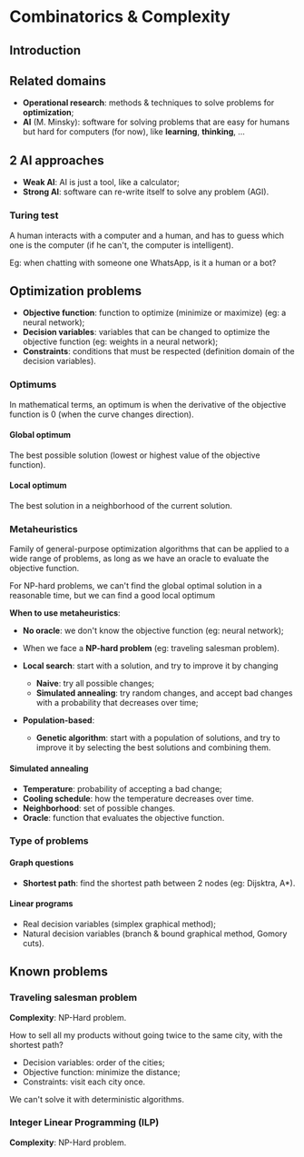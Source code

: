 # Combinatorics & Complexity

## Introduction

## Related domains

- **Operational research**: methods & techniques to solve problems for
**optimization**;
- **AI** (M. Minsky): software for solving problems that are easy for humans
but hard for computers (for now), like **learning**, **thinking**, ...

## 2 AI approaches

- **Weak AI**: AI is just a tool, like a calculator;
- **Strong AI**: software can re-write itself to solve any problem (AGI).

### Turing test

A human interacts with a computer and a human, and has to guess which one is the
computer (if he can't, the computer is intelligent).

Eg: when chatting with someone one WhatsApp, is it a human or a bot?

## Optimization problems

- **Objective function**: function to optimize (minimize or maximize) (eg: a
neural network);
- **Decision variables**: variables that can be changed to optimize the
objective function (eg: weights in a neural network);
- **Constraints**: conditions that must be respected (definition domain of the
decision variables).

### Optimums

In mathematical terms, an optimum is when the derivative of the objective
function is 0 (when the curve changes direction).

#### Global optimum

The best possible solution (lowest or highest value of the objective function).

#### Local optimum

The best solution in a neighborhood of the current solution.

### Metaheuristics

Family of general-purpose optimization algorithms that can be applied to a wide
range of problems, as long as we have an oracle to evaluate the objective
function.

For NP-hard problems, we can't find the global optimal solution in a reasonable 
time, but we can find a good local optimum

**When to use metaheuristics**:

- **No oracle**: we don't know the objective function (eg: neural network);
- When we face a **NP-hard problem** (eg: traveling salesman problem).

- **Local search**: start with a solution, and try to improve it by changing
  - **Naive**: try all possible changes;
  - **Simulated annealing**: try random changes, and accept bad changes with a 
    probability that decreases over time;
- **Population-based**:
  - **Genetic algorithm**: start with a population of solutions, and try to 
    improve it by selecting the best solutions and combining them.

#### Simulated annealing

- **Temperature**: probability of accepting a bad change;
- **Cooling schedule**: how the temperature decreases over time.
- **Neighborhood**: set of possible changes.
- **Oracle**: function that evaluates the objective function.

### Type of problems

#### Graph questions

- **Shortest path**: find the shortest path between 2 nodes (eg: Dijsktra, A*).

#### Linear programs

- Real decision variables (simplex graphical method);
- Natural decision variables (branch & bound graphical method, Gomory cuts).

## Known problems

### Traveling salesman problem

**Complexity**: NP-Hard problem.

How to sell all my products without going twice to the same city, with the
shortest path?

- Decision variables: order of the cities;
- Objective function: minimize the distance;
- Constraints: visit each city once.

We can't solve it with deterministic algorithms.

### Integer Linear Programming (ILP)

**Complexity**: NP-Hard problem.
